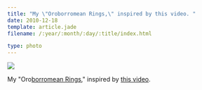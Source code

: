 ```yaml
---
title: "My \"Oroborromean Rings,\" inspired by this video. "
date: 2010-12-18
template: article.jade
filename: /:year/:month/:day/:title/index.html

type: photo
---
```


![](/images/www.tumblr.com/photo/1280/thakker/2363933810/1/tumblr_ldn5ksVFJe1qz7dpq.jpe)

My "Oro[borromean Rings](http://en.wikipedia.org/wiki/Borromean_rings),"
inspired by [this
video](http://thakker.tumblr.com/post/2363917932/this-absolutely-lovely-video-has-probably-already).



